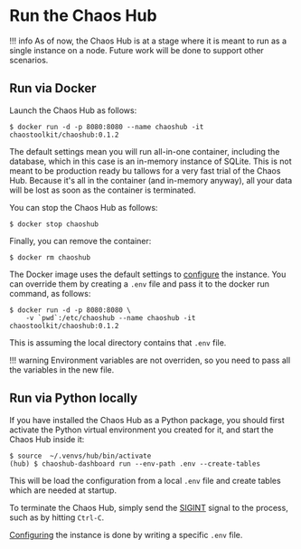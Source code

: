 # Run the Chaos Hub

!!! info
    As of now, the Chaos Hub is at a stage where it is meant to run as a single
    instance on a node. Future work will be done to support other scenarios.

## Run via Docker

Launch the Chaos Hub as follows:

```
$ docker run -d -p 8080:8080 --name chaoshub -it chaostoolkit/chaoshub:0.1.2
```

The default settings mean you will run all-in-one container, including the
database, which in this case is an in-memory instance of SQLite. This is not
meant to be production ready bu tallows for a very fast trial of the Chaos Hub.
Because it's all in the container (and in-memory anyway), all your data will
be lost as soon as the container is terminated.

You can stop the Chaos Hub as follows:

```
$ docker stop chaoshub
```

Finally, you can remove the container:

```
$ docker rm chaoshub
```

The Docker image uses the default settings to [configure][configure] the
instance. You can override them by creating a `.env` file and pass it to the
docker run command, as follows:

[configure]: configure.md

```
$ docker run -d -p 8080:8080 \
    -v `pwd`:/etc/chaoshub --name chaoshub -it chaostoolkit/chaoshub:0.1.2
```

This is assuming the local directory contains that `.env` file.

!!! warning
    Environment variables are not overriden, so you need to pass all the
    variables in the new file.

## Run via Python locally

If you have installed the Chaos Hub as a Python package, you should first
activate the Python virtual environment you created for it, and start the
Chaos Hub inside it:

```
$ source  ~/.venvs/hub/bin/activate
(hub) $ chaoshub-dashboard run --env-path .env --create-tables
```

This will be load the configuration from a local `.env` file and create
tables which are needed at startup.

To terminate the Chaos Hub, simply send the [SIGINT][signint] signal to the
process, such as by hitting `Ctrl-C`.

[signint]: https://www.gnu.org/software/libc/manual/html_node/Termination-Signals.html

[Configuring][configure] the instance is done by writing a specific `.env` file.